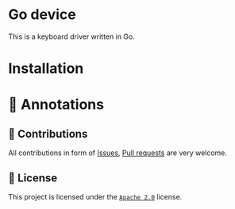 # Go device

This is a keyboard driver written in Go.

# Installation


# 📑 Annotations
## 🤝 Contributions
All contributions in form of [Issues](https://github.com/Feroxs/gogeraet/issues), [Pull requests](https://github.com/Feroxs/gogeraet/pulls) are very welcome.

## 📄 License
This project is licensed under the [`Apache 2.0`](https://github.com/Feroxs/gogeraet/blob/main/LICENSE) license.
